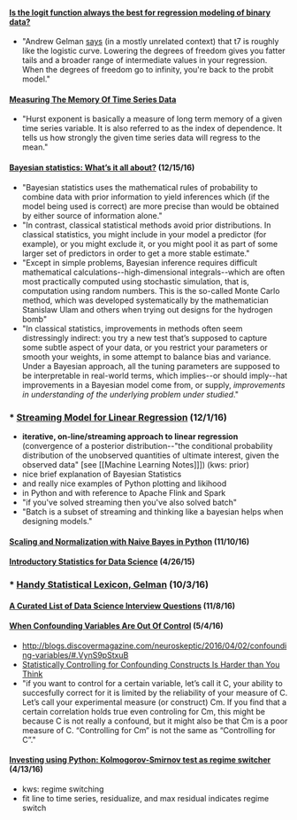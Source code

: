 #### [Is the logit function always the best for regression modeling of binary data?](http://stats.stackexchange.com/questions/48072/is-the-logit-function-always-the-best-for-regression-modeling-of-binary-data)
* "Andrew Gelman [says](http://arxiv.org/pdf/0901.4011.pdf) (in a mostly unrelated context) that t7 is roughly like the logistic curve. Lowering the degrees of freedom gives you fatter tails and a broader range of intermediate values in your regression. When the degrees of freedom go to infinity, you're back to the probit model."

#### [Measuring The Memory Of Time Series Data](https://prateekvjoshi.com/2016/11/30/measuring-the-memory-of-time-series-data/)
* "Hurst exponent is basically a measure of long term memory of a given time series variable. It is also referred to as the index of dependence. It tells us how strongly the given time series data will regress to the mean."

#### [Bayesian statistics: What’s it all about?](http://andrewgelman.com/2016/12/13/bayesian-statistics-whats/) (12/15/16)
* "Bayesian statistics uses the mathematical rules of probability to combine data with prior information to yield inferences which (if the model being used is correct) are more precise than would be obtained by either source of information alone."
* "In contrast, classical statistical methods avoid prior distributions. In classical statistics, you might include in your model a predictor (for example), or you might exclude it, or you might pool it as part of some larger set of predictors in order to get a more stable estimate."
* "Except in simple problems, Bayesian inference requires difficult mathematical calculations--high-dimensional integrals--which are often most practically computed using stochastic simulation, that is, computation using random numbers. This is the so-called Monte Carlo method, which was developed systematically by the mathematician Stanislaw Ulam and others when trying out designs for the hydrogen bomb"
* "In classical statistics, improvements in methods often seem distressingly indirect: you try a new test that’s supposed to capture some subtle aspect of your data, or you restrict your parameters or smooth your weights, in some attempt to balance bias and variance. Under a Bayesian approach, all the tuning parameters are supposed to be interpretable in real-world terms, which implies--or should imply--hat improvements in a Bayesian model come from, or supply, *improvements in understanding of the underlying problem under studied*."

### * [Streaming Model for Linear Regression](http://koaning.io/bayesian-propto-streaming-algorithms.html) (12/1/16)
* **iterative, on-line/streaming approach to linear regression** (convergence of a posterior distribution--"the conditional probability distribution of the unobserved quantities of ultimate interest, given the observed data" [see [[Machine Learning Notes]]]) (kws: prior)
* nice brief explanation of Bayesian Statistics
* and really nice examples of Python plotting and likihood
* in Python and with reference to Apache Flink and Spark
* "if you've solved streaming then you've also solved batch"
* "Batch is a subset of streaming and thinking like a bayesian helps when designing models."

#### [Scaling and Normalization with Naive Bayes in Python](http://sebastianraschka.com/Articles/2014_about_feature_scaling.html) (11/10/16)

#### [Introductory Statistics for Data Science](http://davegiles.blogspot.com/2015/04/introductory-statistics-for-data-science.html) (4/26/15)

### * [Handy Statistical Lexicon, Gelman](http://andrewgelman.com/2009/05/24/handy_statistic/) (10/3/16)

#### [A Curated List of Data Science Interview Questions](https://www.springboard.com/blog/data-science-interview-questions/) (11/8/16)

#### [When Confounding Variables Are Out Of Control](http://slatestarcodex.com/2016/04/15/links-416-they-cant-link-our-dick/) (5/4/16)
* http://blogs.discovermagazine.com/neuroskeptic/2016/04/02/confounding-variables/#.VynS9pStxuB
* [Statistically Controlling for Confounding Constructs Is Harder than You Think](http://journals.plos.org/plosone/article?id=10.1371/journal.pone.0152719)
* "if you want to control for a certain variable, let’s call it C, your ability to succesfully correct for it is limited by the reliability of your measure of C. Let’s call your experimental measure (or construct) Cm. If you find that a certain correlation holds true even controling for Cm, this might be because C is not really a confound, but it might also be that Cm is a poor measure of C. “Controlling for Cm” is not the same as “Controlling for C”."

#### [Investing using Python: Kolmogorov-Smirnov test as regime switcher](http://www.talaikis.com/kolmogorov-smirnov-test-as-regime-switcher/) (4/13/16)
* kws: regime switching
* fit line to time series, residualize, and max residual indicates regime switch
